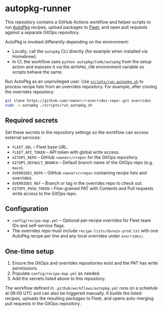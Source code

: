 # autopkg-runner

This repository contains a GitHub Actions workflow and helper scripts to run [AutoPkg](https://autopkg.github.io/autopkg/) recipes, upload packages to [Fleet](https://fleetdm.com/), and open pull requests against a separate GitOps repository.

AutoPkg is invoked differently depending on the environment:

- Locally, call the `autopkg` CLI directly (for example when installed via Homebrew).
- In CI, the workflow uses `python autopkg/Code/autopkg` from the setup action and exposes it via the `AUTOPKG_CMD` environment variable so scripts behave the same.

Run AutoPkg as an unprivileged user. Use [`scripts/run_autopkg.sh`](scripts/run_autopkg.sh) to process recipe lists from an overrides repository. For example, after cloning the overrides repository:

```bash
git clone https://github.com/<owner>/<overrides-repo>.git overrides
sudo -u autopkg ./scripts/run_autopkg.sh
```

## Required secrets

Set these secrets in the repository settings so the workflow can access external services:

- `FLEET_URL` – Fleet base URL.
- `FLEET_API_TOKEN` – API token with global write access.
- `GITOPS_REPO` – GitHub `<owner>/<repo>` for the GitOps repository.
- `GITOPS_DEFAULT_BRANCH` – Default branch name of the GitOps repo (e.g. `main`).
- `OVERRIDES_REPO` – GitHub `<owner>/<repo>` containing recipe lists and overrides.
- `OVERRIDES_REF` – Branch or tag in the overrides repo to check out.
- `GITOPS_PUSH_TOKEN` – Fine-grained PAT with Contents and Pull requests write access to the GitOps repo.

## Configuration

- `config/recipe-map.yml` – Optional per-recipe overrides for Fleet team IDs and self-service flags.
- The overrides repo must include `recipe-lists/darwin-prod.txt` with one AutoPkg recipe per line and any local overrides under `overrides/`.

## One-time setup

1. Ensure the GitOps and overrides repositories exist and the PAT has write permissions.
2. Populate `config/recipe-map.yml` as needed.
3. Add the secrets listed above to this repository.

The workflow defined in `.github/workflows/autopkg.yml` runs on a schedule at 06:00 UTC and can also be triggered manually. It builds the listed recipes, uploads the resulting packages to Fleet, and opens auto-merging pull requests in the GitOps repository.
